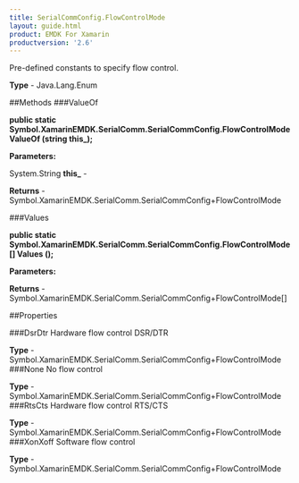 ```yaml
---
title: SerialCommConfig.FlowControlMode
layout: guide.html
product: EMDK For Xamarin 
productversion: '2.6' 
---
```

Pre-defined constants to specify flow control.


**Type** - Java.Lang.Enum

##Methods
###ValueOf

**public static Symbol.XamarinEMDK.SerialComm.SerialCommConfig.FlowControlMode ValueOf (string this_);**



**Parameters:**

System.String **this_**  - 

**Returns** - Symbol.XamarinEMDK.SerialComm.SerialCommConfig+FlowControlMode

###Values

**public static Symbol.XamarinEMDK.SerialComm.SerialCommConfig.FlowControlMode[] Values ();**



**Parameters:**

**Returns** - Symbol.XamarinEMDK.SerialComm.SerialCommConfig+FlowControlMode[]

##Properties

###DsrDtr
Hardware flow control DSR/DTR

**Type** - Symbol.XamarinEMDK.SerialComm.SerialCommConfig+FlowControlMode
###None
No flow control

**Type** - Symbol.XamarinEMDK.SerialComm.SerialCommConfig+FlowControlMode
###RtsCts
Hardware flow control RTS/CTS

**Type** - Symbol.XamarinEMDK.SerialComm.SerialCommConfig+FlowControlMode
###XonXoff
Software flow control

**Type** - Symbol.XamarinEMDK.SerialComm.SerialCommConfig+FlowControlMode
